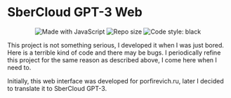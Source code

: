 # SberCloud GPT-3 Web

<p align="center">
    <img alt="Made with JavaScript" src="https://img.shields.io/badge/Made%20with-JS-%23FFD242?logo=javascript&logoColor=white">
    <img alt="Repo size" src="https://img.shields.io/github/repo-size/koval01/SberCloud-GPT-3-Web">
    <img alt="Code style: black" src="https://img.shields.io/badge/code%20style-white-ffffff.svg">
</p>

This project is not something serious, I developed it when I was just bored. Here is a terrible kind of code and there may be bugs. I periodically refine this project for the same reason as described above, I come here when I need to.

Initially, this web interface was developed for porfirevich.ru, later I decided to translate it to SberCloud GPT-3.
